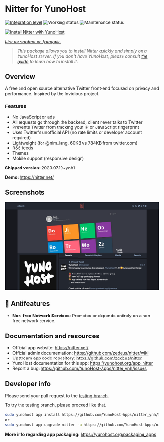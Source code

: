 <!--
N.B.: This README was automatically generated by https://github.com/YunoHost/apps/tree/master/tools/README-generator
It shall NOT be edited by hand.
-->

# Nitter for YunoHost

[![Integration level](https://dash.yunohost.org/integration/nitter.svg)](https://dash.yunohost.org/appci/app/nitter) ![Working status](https://ci-apps.yunohost.org/ci/badges/nitter.status.svg) ![Maintenance status](https://ci-apps.yunohost.org/ci/badges/nitter.maintain.svg)

[![Install Nitter with YunoHost](https://install-app.yunohost.org/install-with-yunohost.svg)](https://install-app.yunohost.org/?app=nitter)

*[Lire ce readme en français.](./README_fr.md)*

> *This package allows you to install Nitter quickly and simply on a YunoHost server.
If you don't have YunoHost, please consult [the guide](https://yunohost.org/#/install) to learn how to install it.*

## Overview

A free and open source alternative Twitter front-end focused on privacy and performance.
Inspired by the Invidious project.

### Features

- No JavaScript or ads
- All requests go through the backend, client never talks to Twitter
- Prevents Twitter from tracking your IP or JavaScript fingerprint
- Uses Twitter's unofficial API (no rate limits or developer account required)
- Lightweight (for @nim_lang, 60KB vs 784KB from twitter.com)
- RSS feeds
- Themes
- Mobile support (responsive design)


**Shipped version:** 2023.07.10~ynh1

**Demo:** https://nitter.net/

## Screenshots

![Screenshot of Nitter](./doc/screenshots/screenshot.png)

## :red_circle: Antifeatures

- **Non-free Network Services**: Promotes or depends entirely on a non-free network service.

## Documentation and resources

* Official app website: <https://nitter.net/>
* Official admin documentation: <https://github.com/zedeus/nitter/wiki>
* Upstream app code repository: <https://github.com/zedeus/nitter>
* YunoHost documentation for this app: <https://yunohost.org/app_nitter>
* Report a bug: <https://github.com/YunoHost-Apps/nitter_ynh/issues>

## Developer info

Please send your pull request to the [testing branch](https://github.com/YunoHost-Apps/nitter_ynh/tree/testing).

To try the testing branch, please proceed like that.

``` bash
sudo yunohost app install https://github.com/YunoHost-Apps/nitter_ynh/tree/testing --debug
or
sudo yunohost app upgrade nitter -u https://github.com/YunoHost-Apps/nitter_ynh/tree/testing --debug
```

**More info regarding app packaging:** <https://yunohost.org/packaging_apps>
